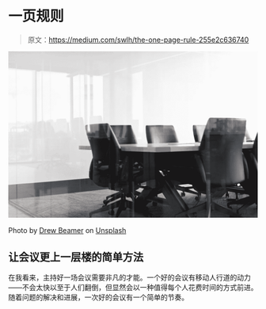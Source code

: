 # 一页规则

> 原文：<https://medium.com/swlh/the-one-page-rule-255e2c636740>

![](img/9ee5419498874a2f9be6bcc8a999f01f.png)

Photo by [Drew Beamer](https://unsplash.com/photos/Se7vVKzYxTI?utm_source=unsplash&utm_medium=referral&utm_content=creditCopyText) on [Unsplash](https://unsplash.com/search/photos/conference-room?utm_source=unsplash&utm_medium=referral&utm_content=creditCopyText)

## 让会议更上一层楼的简单方法

在我看来，主持好一场会议需要非凡的才能。一个好的会议有移动人行道的动力——不会太快以至于人们翻倒，但显然会以一种值得每个人花费时间的方式前进。随着问题的解决和进展，一次好的会议有一个简单的节奏。